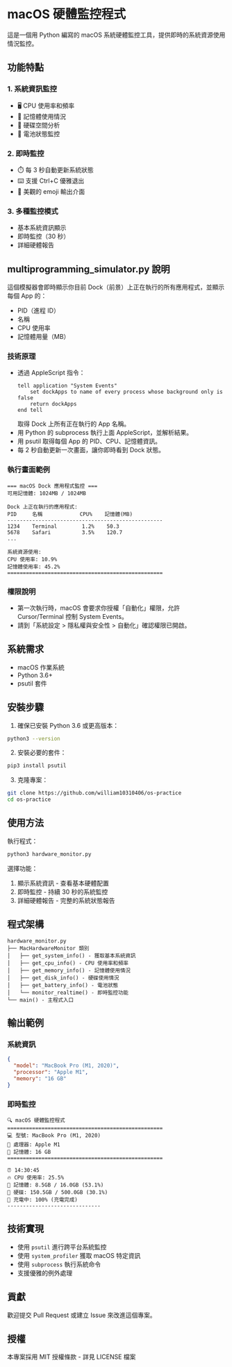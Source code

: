 # macOS 硬體監控程式

這是一個用 Python 編寫的 macOS 系統硬體監控工具，提供即時的系統資源使用情況監控。

## 功能特點

### 1. 系統資訊監控
- 🖥️ CPU 使用率和頻率
- 💾 記憶體使用情況
- 💽 硬碟空間分析
- 🔋 電池狀態監控

### 2. 即時監控
- ⏱️ 每 3 秒自動更新系統狀態
- ⌨️ 支援 Ctrl+C 優雅退出
- 🎨 美觀的 emoji 輸出介面

### 3. 多種監控模式
- 基本系統資訊顯示
- 即時監控（30 秒）
- 詳細硬體報告

## multiprogramming_simulator.py 說明

這個模擬器會即時顯示你目前 Dock（前景）上正在執行的所有應用程式，並顯示每個 App 的：
- PID（進程 ID）
- 名稱
- CPU 使用率
- 記憶體用量（MB）

### 技術原理
- 透過 AppleScript 指令：
  ```applescript
  tell application "System Events"
      set dockApps to name of every process whose background only is false
      return dockApps
  end tell
  ```
  取得 Dock 上所有正在執行的 App 名稱。
- 用 Python 的 subprocess 執行上面 AppleScript，並解析結果。
- 用 psutil 取得每個 App 的 PID、CPU、記憶體資訊。
- 每 2 秒自動更新一次畫面，讓你即時看到 Dock 狀態。

### 執行畫面範例
```
=== macOS Dock 應用程式監控 ===
可用記憶體: 1024MB / 1024MB

Dock 上正在執行的應用程式:
PID     名稱            CPU%    記憶體(MB)
--------------------------------------------------
1234    Terminal        1.2%    50.3
5678    Safari          3.5%    120.7
...

系統資源使用:
CPU 使用率: 10.9%
記憶體使用率: 45.2%
==================================================
```

### 權限說明
- 第一次執行時，macOS 會要求你授權「自動化」權限，允許 Cursor/Terminal 控制 System Events。
- 請到「系統設定 > 隱私權與安全性 > 自動化」確認權限已開啟。

## 系統需求

- macOS 作業系統
- Python 3.6+
- psutil 套件

## 安裝步驟

1. 確保已安裝 Python 3.6 或更高版本：
```bash
python3 --version
```

2. 安裝必要的套件：
```bash
pip3 install psutil
```

3. 克隆專案：
```bash
git clone https://github.com/william10310406/os-practice
cd os-practice
```

## 使用方法

執行程式：
```bash
python3 hardware_monitor.py
```

選擇功能：
1. 顯示系統資訊 - 查看基本硬體配置
2. 即時監控 - 持續 30 秒的系統監控
3. 詳細硬體報告 - 完整的系統狀態報告

## 程式架構

```
hardware_monitor.py
├── MacHardwareMonitor 類別
│   ├── get_system_info() - 獲取基本系統資訊
│   ├── get_cpu_info() - CPU 使用率和頻率
│   ├── get_memory_info() - 記憶體使用情況
│   ├── get_disk_info() - 硬碟使用情況
│   ├── get_battery_info() - 電池狀態
│   └── monitor_realtime() - 即時監控功能
└── main() - 主程式入口
```

## 輸出範例

### 系統資訊
```json
{
  "model": "MacBook Pro (M1, 2020)",
  "processor": "Apple M1",
  "memory": "16 GB"
}
```

### 即時監控
```
🔍 macOS 硬體監控程式
==================================================
💻 型號: MacBook Pro (M1, 2020)
🧠 處理器: Apple M1
💾 記憶體: 16 GB
==================================================

⏰ 14:30:45
🔥 CPU 使用率: 25.5%
💾 記憶體: 8.5GB / 16.0GB (53.1%)
💽 硬碟: 150.5GB / 500.0GB (30.1%)
🔌 充電中: 100% (充電完成)
------------------------------
```

## 技術實現

- 使用 `psutil` 進行跨平台系統監控
- 使用 `system_profiler` 獲取 macOS 特定資訊
- 使用 `subprocess` 執行系統命令
- 支援優雅的例外處理

## 貢獻

歡迎提交 Pull Request 或建立 Issue 來改進這個專案。

## 授權

本專案採用 MIT 授權條款 - 詳見 LICENSE 檔案 